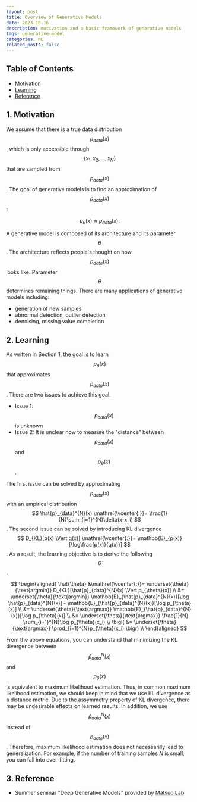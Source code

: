 ```yaml
---
layout: post
title: Overview of Generative Models
date: 2023-10-16
description: motivation and a basic framework of generative models
tags: generative-model
categories: ML
related_posts: false
---
```


## Table of Contents
- [Motivation](#1-motivation)
- [Learning](#2-learning)
- [Reference](#3-reference)

## 1. Motivation
We assume that there is a true data distribution $$ p_{data}(x) $$, which is only accessible through $$ \lbrace x_1, x_2, ..., x_N \rbrace $$ that are sampled from $$ p_{data}(x) $$. The goal of generative models is to find an approximation of $$ p_{data}(x) $$:

$$
p_{\theta}(x) \approx p_{data}(x).
$$

A generative model is composed of its architecture and its parameter $$ \theta $$. The architecture reflects people's thought on how $$ p_{data}(x) $$ looks like. Parameter $$ \theta $$ determines remaining things. There are many applications of generative models including:
- generation of new samples
- abnormal detection, outlier detection
- denoising, missing value completion

## 2. Learning
As written in Section 1, the goal is to learn $$ p_{\theta}(x) $$ that approximates $$ p_{data}(x) $$. There are two issues to achieve this goal.
- Issue 1: $$ p_{data}(x) $$ is unknown
- Issue 2: It is unclear how to measure the "distance" between $$ p_{data}(x) $$ and $$ p_{\theta}(x) $$.

The first issue can be solved by approximating $$ p_{data}(x) $$ with an empirical distribution $$ \hat{p}_{data}^{N}(x) \mathrel{\vcenter{:}}= \frac{1}{N}\sum_{i=1}^{N}\delta(x-x_i) $$. The second issue can be solved by introducing KL divergence $$ D_{KL}[p(x) \Vert q(x)] \mathrel{\vcenter{:}}= \mathbb{E}_{p(x)}[\log\frac{p(x)}{q(x)}] $$. As a result, the learning objective is to derive the following $$ \hat{\theta} $$:

$$
\begin{aligned}
\hat{\theta} &\mathrel{\vcenter{:}}= \underset{\theta}{\text{argmin}} D_{KL}[\hat{p}_{data}^{N}(x) \Vert p_{\theta}(x)] \\
&= \underset{\theta}{\text{argmin}} \mathbb{E}_{\hat{p}_{data}^{N}(x)}[\log \hat{p}_{data}^{N}(x)] - \mathbb{E}_{\hat{p}_{data}^{N}(x)}[\log p_{\theta}(x)] \\
&= \underset{\theta}{\text{argmax}} \mathbb{E}_{\hat{p}_{data}^{N}(x)}[\log p_{\theta}(x)] \\
&= \underset{\theta}{\text{argmax}} \frac{1}{N} \sum_{i=1}^{N}\log p_{\theta}(x_i) \\
\bigl( &= \underset{\theta}{\text{argmax}} \prod_{i=1}^{N}p_{\theta}(x_i) \bigr) \\
\end{aligned}
$$

From the above equations, you can understand that minimizing the KL divergence between $$ \hat{p} _ {data}^{N}(x) $$ and $$ p_{\theta}(x) $$ is equivalent to maximum likelihood estimation. Thus, in common maximum likelihood estimation, we should keep in mind that we use KL divergence as a distance metric. Due to the assymmetry property of KL divergence, there may be undesirable effects on learned results. In addition, we use $$ \hat{p}_{data}^{N}(x) $$ instead of $$ p_{data}(x) $$. Therefore, maximum likelihood estimation does not necessarilly lead to generalization. For example, if the number of training samples $N$ is small, you can fall into over-fitting.

## 3. Reference
- Summer seminar "Deep Generative Models" provided by [Matsuo Lab](https://weblab.t.u-tokyo.ac.jp/)